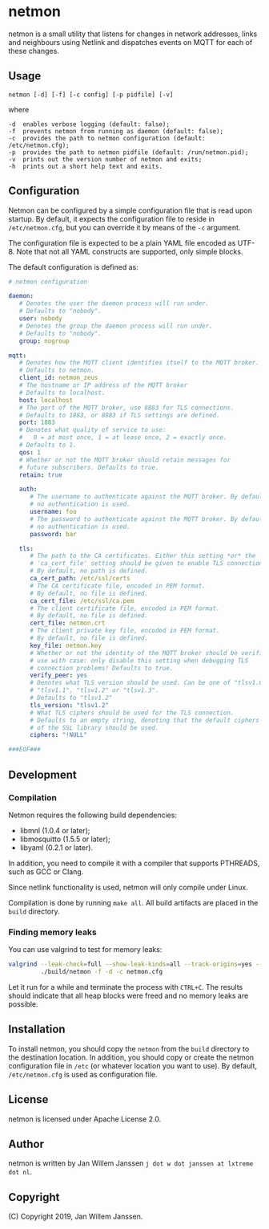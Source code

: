 # netmon

netmon is a small utility that listens for changes in network addresses, links
and neighbours using Netlink and dispatches events on MQTT for each of these 
changes.

## Usage

    netmon [-d] [-f] [-c config] [-p pidfile] [-v]

where

    -d  enables verbose logging (default: false);
    -f  prevents netmon from running as daemon (default: false);
    -c  provides the path to netmon configuration (default: /etc/netmon.cfg);
    -p  provides the path to netmon pidfile (default: /run/netmon.pid);
    -v  prints out the version number of netmon and exits;
    -h  prints out a short help text and exits.

## Configuration

Netmon can be configured by a simple configuration file that is read upon 
startup. By default, it expects the configuration file to reside in 
`/etc/netmon.cfg`, but you can override it by means of the `-c` argument.

The configuration file is expected to be a plain YAML file encoded as UTF-8.
Note that not all YAML constructs are supported, only simple blocks.

The default configuration is defined as:

```yaml   
# netmon configuration

daemon:
   # Denotes the user the daemon process will run under.
   # Defaults to "nobody".
   user: nobody
   # Denotes the group the daemon process will run under.
   # Defaults to "nobody".
   group: nogroup

mqtt:
   # Denotes how the MQTT client identifies itself to the MQTT broker.
   # Defaults to netmon.
   client_id: netmon_zeus
   # The hostname or IP address of the MQTT broker
   # Defaults to localhost.
   host: localhost
   # The port of the MQTT broker, use 8883 for TLS connections.
   # Defaults to 1883, or 8883 if TLS settings are defined.
   port: 1883
   # Denotes what quality of service to use: 
   #   0 = at most once, 1 = at lease once, 2 = exactly once.
   # Defaults to 1.
   qos: 1
   # Whether or not the MQTT broker should retain messages for 
   # future subscribers. Defaults to true.
   retain: true

   auth:
      # The username to authenticate against the MQTT broker. By default,
      # no authentication is used.
      username: foo
      # The password to authenticate against the MQTT broker. By default,
      # no authentication is used.
      password: bar

   tls:
      # The path to the CA certificates. Either this setting *or* the
      # 'ca_cert_file' setting should be given to enable TLS connections!
      # By default, no path is defined.
      ca_cert_path: /etc/ssl/certs
      # The CA certificate file, encoded in PEM format.
      # By default, no file is defined.
      ca_cert_file: /etc/ssl/ca.pem
      # The client certificate file, encoded in PEM format.
      # By default, no file is defined.
      cert_file: netmon.crt
      # The client private key file, encoded in PEM format.
      # By default, no file is defined.
      key_file: netmon.key
      # Whether or not the identity of the MQTT broker should be verified.
      # use with case: only disable this setting when debugging TLS 
      # connection problems! Defaults to true.
      verify_peer: yes
      # Denotes what TLS version should be used. Can be one of "tlsv1.0",
      # "tlsv1.1", "tlsv1.2" or "tlsv1.3".
      # Defaults to "tlsv1.2"
      tls_version: "tlsv1.2"
      # What TLS ciphers should be used for the TLS connection.
      # Defaults to an empty string, denoting that the default ciphers
      # of the SSL library should be used.
      ciphers: "!NULL"

###EOF###
```

## Development

### Compilation

Netmon requires the following build dependencies:

- libmnl (1.0.4 or later);
- libmosquitto (1.5.5 or later);
- libyaml (0.2.1 or later).

In addition, you need to compile it with a compiler that supports PTHREADS, 
such as GCC or Clang.

Since netlink functionality is used, netmon will only compile under Linux.

Compilation is done by running `make all`. All build artifacts are placed in 
the `build` directory.

### Finding memory leaks

You can use valgrind to test for memory leaks:

```sh
valgrind --leak-check=full --show-leak-kinds=all --track-origins=yes --verbose \
         ./build/netmon -f -d -c netmon.cfg
```

Let it run for a while and terminate the process with `CTRL+C`. The results 
should indicate that all heap blocks were freed and no memory leaks are 
possible.

## Installation

To install netmon, you should copy the `netmon` from the `build` directory to
the destination location. In addition, you should copy or create the 
netmon configuration file in `/etc` (or whatever location you want to use). By
default, `/etc/netmon.cfg` is used as configuration file.

## License

netmon is licensed under Apache License 2.0.

## Author

netmon is written by Jan Willem Janssen `j dot w dot janssen at lxtreme dot nl`.

## Copyright

(C) Copyright 2019, Jan Willem Janssen.
